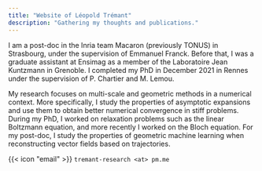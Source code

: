 ```yaml
---
title: "Website of Léopold Trémant"
description: "Gathering my thoughts and publications."
---
```


I am a post-doc in the Inria team Macaron (previously TONUS) in Strasbourg, under the supervision of Emmanuel Franck. Before that, I was a graduate assistant at Ensimag as a member of the Laboratoire Jean Kuntzmann in Grenoble. I completed my PhD in December 2021 in Rennes under the supervision of P. Chartier and M. Lemou.

My research focuses on multi-scale and geometric methods in a numerical context. More specifically, I study the properties of asymptotic expansions and use them to obtain better numerical convergence in stiff problems. During my PhD, I worked on relaxation problems such as the linear Boltzmann equation, and more recently I worked on the Bloch equation. For my post-doc, I study the properties of geometric machine learning when reconstructing vector fields based on trajectories.

{{< icon "email" >}} `tremant-research <at> pm.me`

